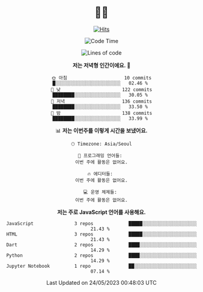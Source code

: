 <div align="center" >


# 👋🏼 

<!-- Hyunsoo's profile -->
  
[![Hits](https://hits.seeyoufarm.com/api/count/incr/badge.svg?url=https%3A%2F%2Fgithub.com%2Ftgt5248%2Fhit-counter&count_bg=%23007EC6&title_bg=%23555555&icon=angellist.svg&icon_color=%23FFFFFF&title=Number+of+visitors&edge_flat=false)](https://hits.seeyoufarm.com)

<!--START_SECTION:waka-->
![Code Time](http://img.shields.io/badge/Code%20Time-431%20hrs%207%20mins-blue)

![Lines of code](https://img.shields.io/badge/%EC%A0%80%EB%8A%94%20%EC%97%AC%ED%83%9C%EA%B9%8C%EC%A7%80%20-4.9%20million%20%EC%A4%84%EC%9D%98%20%EC%BD%94%EB%93%9C%EB%A5%BC%20%EC%9E%91%EC%84%B1%ED%96%88%EC%96%B4%EC%9A%94.-blue)

**저는 저녁형 인간이에요. 🦉** 

```text
🌞 아침                     10 commits          █░░░░░░░░░░░░░░░░░░░░░░░░   02.46 % 
🌆 낮　                     122 commits         ████████░░░░░░░░░░░░░░░░░   30.05 % 
🌃 저녁                     136 commits         ████████░░░░░░░░░░░░░░░░░   33.50 % 
🌙 밤　                     138 commits         ████████░░░░░░░░░░░░░░░░░   33.99 % 
```


📊 **저는 이번주를 이렇게 시간을 보냈어요.** 

```text
🕑︎ Timezone: Asia/Seoul

💬 프로그래밍 언어들: 
이번 주에 활동은 없어요.

🔥 에디터들: 
이번 주에 활동은 없어요.

💻 운영 체제들: 
이번 주에 활동은 없어요.
```

**저는 주로 JavaScript 언어를 사용해요.** 

```text
JavaScript               3 repos             █████░░░░░░░░░░░░░░░░░░░░   21.43 % 
HTML                     3 repos             █████░░░░░░░░░░░░░░░░░░░░   21.43 % 
Dart                     2 repos             ████░░░░░░░░░░░░░░░░░░░░░   14.29 % 
Python                   2 repos             ████░░░░░░░░░░░░░░░░░░░░░   14.29 % 
Jupyter Notebook         1 repo              ██░░░░░░░░░░░░░░░░░░░░░░░   07.14 % 
```




 Last Updated on 24/05/2023 00:48:03 UTC
<!--END_SECTION:waka-->
 
<!--
**tgt5248/tgt5248** is a ✨ _special_ ✨ repository because its `README.md` (this file) appears on your GitHub profile.

Here are some ideas to get you started:

- 🔭 I’m currently working on ...
- 🌱 I’m currently learning ...
- 👯 I’m looking to collaborate on ...
- 🤔 I’m looking for help with ...
- 💬 Ask me about ...
- 📫 How to reach me: ...
- 😄 Pronouns: ...
- ⚡ Fun fact: ...
-->
